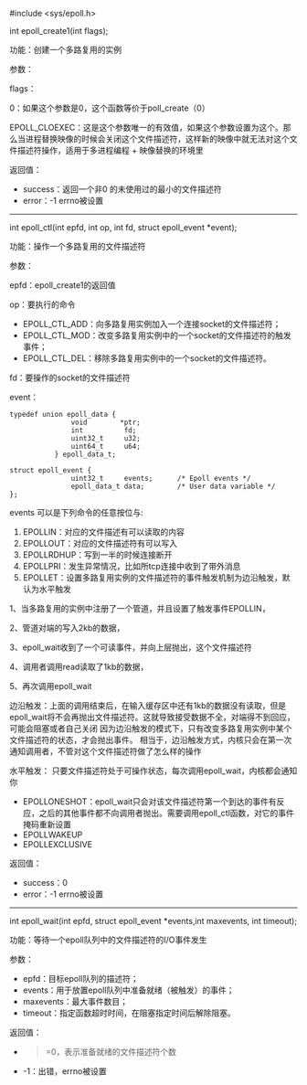 

#include <sys/epoll.h>

int epoll_create1(int flags);

功能：创建一个多路复用的实例

参数：

flags：

0：如果这个参数是0，这个函数等价于poll_create（0）

EPOLL_CLOEXEC：这是这个参数唯一的有效值，如果这个参数设置为这个。那么当进程替换映像的时候会关闭这个文件描述符，这样新的映像中就无法对这个文件描述符操作，适用于多进程编程 + 映像替换的环境里

返回值：

- success：返回一个非0 的未使用过的最小的文件描述符
- error：-1 errno被设置

--------------------------------------------------------------------

int epoll_ctl(int epfd, int op, int fd, struct epoll_event *event);

功能：操作一个多路复用的文件描述符

参数：

epfd：epoll_create1的返回值

op：要执行的命令

- EPOLL_CTL_ADD：向多路复用实例加入一个连接socket的文件描述符；
- EPOLL_CTL_MOD：改变多路复用实例中的一个socket的文件描述符的触发事件；
- EPOLL_CTL_DEL：移除多路复用实例中的一个socket的文件描述符。

fd：要操作的socket的文件描述符

event：

```
typedef union epoll_data {
               void        *ptr;
               int          fd;
               uint32_t     u32;
               uint64_t     u64;
           } epoll_data_t;

struct epoll_event {
               uint32_t     events;      /* Epoll events */
               epoll_data_t data;        /* User data variable */
};
```

events 可以是下列命令的任意按位与:
1. EPOLLIN：对应的文件描述有可以读取的内容
2. EPOLLOUT：对应的文件描述符有可以写入
3. EPOLLRDHUP：写到一半的时候连接断开
4. EPOLLPRI：发生异常情况，比如所tcp连接中收到了带外消息
5. EPOLLET：设置多路复用实例的文件描述符的事件触发机制为边沿触发，默认为水平触发

1、当多路复用的实例中注册了一个管道，并且设置了触发事件EPOLLIN，

2、管道对端的写入2kb的数据，

3、epoll_wait收到了一个可读事件，并向上层抛出，这个文件描述符

4、调用者调用read读取了1kb的数据，

5、再次调用epoll_wait


边沿触发：上面的调用结束后，在输入缓存区中还有1kb的数据没有读取，但是epoll_wait将不会再抛出文件描述符。这就导致接受数据不全，对端得不到回应，可能会阻塞或者自己关闭
因为边沿触发的模式下，只有改变多路复用实例中某个文件描述符的状态，才会抛出事件。
相当于，边沿触发方式，内核只会在第一次通知调用者，不管对这个文件描述符做了怎么样的操作

水平触发：
只要文件描述符处于可操作状态，每次调用epoll_wait，内核都会通知你

- EPOLLONESHOT：epoll_wait只会对该文件描述符第一个到达的事件有反应，之后的其他事件都不向调用者抛出。需要调用epoll_ctl函数，对它的事件掩码重新设置
- EPOLLWAKEUP
- EPOLLEXCLUSIVE

返回值：

- success：0
- error：-1 errno被设置

--------------------------------------------------------------------

int epoll_wait(int epfd, struct epoll_event *events,int maxevents, int timeout);

功能：等待一个epoll队列中的文件描述符的I/O事件发生

参数：

- epfd：目标epoll队列的描述符；
- events：用于放置epoll队列中准备就绪（被触发）的事件；
- maxevents：最大事件数目；
- timeout：指定函数超时时间，在阻塞指定时间后解除阻塞。

返回值：

- >=0，表示准备就绪的文件描述符个数
- -1：出错，errno被设置
